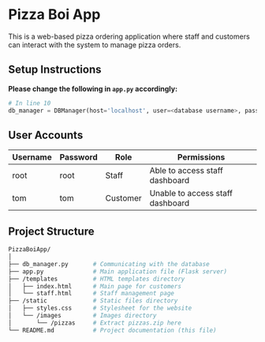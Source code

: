
# Pizza Boi App

This is a web-based pizza ordering application where staff and customers can interact with the system to manage pizza orders.

## Setup Instructions

**Please change the following in `app.py` accordingly:**
```python
# In line 10
db_manager = DBManager(host='localhost', user=<database username>, password=<database password>, database=<the database that was imported into>)
```
## User Accounts

| Username  | Password  | Role     | Permissions                          |
|-----------|-----------|----------|--------------------------------------|
| root      | root      | Staff    | Able to access staff dashboard       |
| tom       | tom       | Customer | Unable to access staff dashboard     |

## Project Structure

```bash
PizzaBoiApp/
│
├── db_manager.py       # Communicating with the database
├── app.py              # Main application file (Flask server)
├── /templates          # HTML templates directory
│   ├── index.html      # Main page for customers
│   └── staff.html      # Staff management page
├── /static             # Static files directory
│   ├── styles.css      # Stylesheet for the website
│   └── /images         # Images directory
│       └── /pizzas     # Extract pizzas.zip here
└── README.md           # Project documentation (this file)
```
